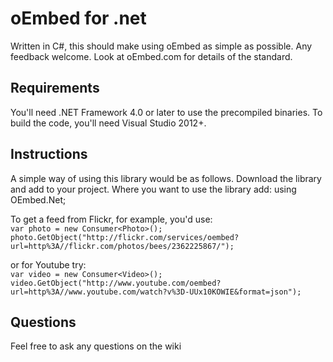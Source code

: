 # oEmbed for .net
Written in C#, this should make using oEmbed as simple as possible. Any feedback welcome.
Look at oEmbed.com for details of the standard.

## Requirements
You'll need .NET Framework 4.0 or later to use the precompiled binaries. To build the code, you'll need Visual Studio 2012+.

## Instructions
A simple way of using this library would be as follows. Download the library and add to your project. Where you want to use the library add: using OEmbed.Net;

To get a feed from Flickr, for example, you'd use:  
`var photo = new Consumer<Photo>();`  
`photo.GetObject("http://flickr.com/services/oembed?url=http%3A//flickr.com/photos/bees/2362225867/");`  

or for Youtube try:  
`var video = new Consumer<Video>();`  
`video.GetObject("http://www.youtube.com/oembed?url=http%3A//www.youtube.com/watch?v%3D-UUx10KOWIE&format=json");`  

## Questions
Feel free to ask any questions on the wiki
